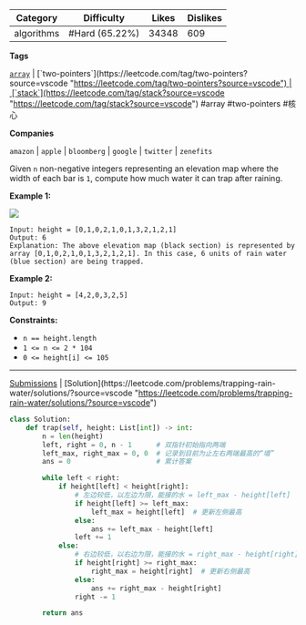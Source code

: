 | Category   | Difficulty     | Likes | Dislikes |
| ---------- | -------------- | ----- | -------- |
| algorithms | #Hard (65.22%) | 34348 | 609      |

**Tags**

[`array`](https://leetcode.com/tag/array?source=vscode "https://leetcode.com/tag/array?source=vscode") | [`two-pointers`](https://leetcode.com/tag/two-pointers?source=vscode "https://leetcode.com/tag/two-pointers?source=vscode") | [`stack`](https://leetcode.com/tag/stack?source=vscode "https://leetcode.com/tag/stack?source=vscode") #array #two-pointers #核心 

**Companies**

`amazon` | `apple` | `bloomberg` | `google` | `twitter` | `zenefits`

Given `n` non-negative integers representing an elevation map where the width of each bar is `1`, compute how much water it can trap after raining.

**Example 1:**

![](https://assets.leetcode.com/uploads/2018/10/22/rainwatertrap.png)

```
Input: height = [0,1,0,2,1,0,1,3,2,1,2,1]
Output: 6
Explanation: The above elevation map (black section) is represented by array [0,1,0,2,1,0,1,3,2,1,2,1]. In this case, 6 units of rain water (blue section) are being trapped.
```

**Example 2:**

```
Input: height = [4,2,0,3,2,5]
Output: 9
```

**Constraints:**

- `n == height.length`
- `1 <= n <= 2 * 104`
- `0 <= height[i] <= 105`

---

[Submissions](https://leetcode.com/problems/trapping-rain-water/submissions/?source=vscode "https://leetcode.com/problems/trapping-rain-water/submissions/?source=vscode") | [Solution](https://leetcode.com/problems/trapping-rain-water/solutions/?source=vscode "https://leetcode.com/problems/trapping-rain-water/solutions/?source=vscode")


```python
class Solution:
    def trap(self, height: List[int]) -> int:
        n = len(height)
        left, right = 0, n - 1      # 双指针初始指向两端
        left_max, right_max = 0, 0  # 记录到目前为止左右两端最高的“墙”
        ans = 0                     # 累计答案

        while left < right:
            if height[left] < height[right]:
                # 左边较低，以左边为限，能接的水 = left_max - height[left]
                if height[left] >= left_max:
                    left_max = height[left]  # 更新左侧最高
                else:
                    ans += left_max - height[left]
                left += 1
            else:
                # 右边较低，以右边为限，能接的水 = right_max - height[right]
                if height[right] >= right_max:
                    right_max = height[right]  # 更新右侧最高
                else:
                    ans += right_max - height[right]
                right -= 1

        return ans
```